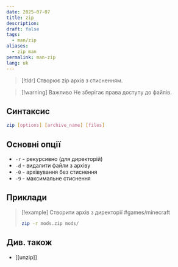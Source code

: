 ```yaml
---
date: 2025-07-07
title: zip
description: 
draft: false
tags:
  - man/zip
aliases:
  - zip man
permalink: man-zip
lang: uk
---
```


> [!tldr]
> Створює zip архів з стисненням.
> 

> [!warning] Важливо
> Не зберігає права доступу до файлів.

## Синтаксис

```bash
zip [options] [archive_name] [files]
```

## Основні опції

- `-r` - рекурсивно (для директорій)
- `-d` - видалити файли з архіву
- `-0` - архівування без стиснення
- `-9` - максимальне стиснення

## Приклади

> [!example] Створити архів з директорії #games/minecraft
> ```bash
> zip -r mods.zip mods/
> ```

## Див. також

- [[unzip]]